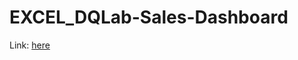 # EXCEL_DQLab-Sales-Dashboard

Link: [here](https://docs.google.com/spreadsheets/d/1V8XEE5K1ESoV7fy_KJjDUqLgNXCbZ6FhhPxj7CfDAfc/edit?usp=sharing)
